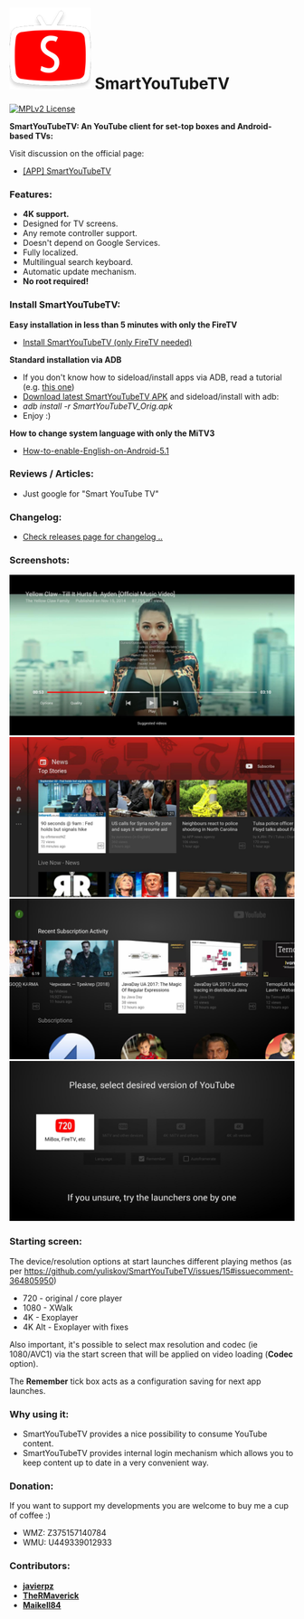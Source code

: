 ![Logo of SmartYouTubeTV](screenshots/smartyoutubetv-logo_small.png "Logo of SmartYouTubeTV") SmartYouTubeTV
=========

[![MPLv2 License](http://img.shields.io/badge/license-MPLv2-blue.svg?style=flat-square)](https://www.mozilla.org/MPL/2.0/)

__SmartYouTubeTV: An YouTube client for set-top boxes and Android-based TVs:__

Visit discussion on the official page: 
 * <a href="https://smartyoutubetv.github.io/#comment-3432484129" target="_blank">[APP] SmartYouTubeTV</a>

### Features:

 * __4K support.__
 * Designed for TV screens.
 * Any remote controller support.
 * Doesn't depend on Google Services.
 * Fully localized.
 * Multilingual search keyboard.
 * Automatic update mechanism.
 * __No root required!__

### Install SmartYouTubeTV:

__Easy installation in less than 5 minutes with only the FireTV__
 * <a href="https://github.com/yuliskov/SmartYouTubeTV/wiki/Install-SmartYouTubeTV-(only-FireTV-needed)">Install SmartYouTubeTV (only FireTV needed)</a>

__Standard installation via ADB__
 * If you don't know how to sideload/install apps via ADB, read a tutorial (e.g. <a href="http://kodi.wiki/view/HOW-TO:Install_Kodi_on_Fire_TV" target="_blank">this one</a>)
 * <a href="https://github.com/yuliskov/SmartYouTubeTV/releases" target="_blank">Download latest SmartYouTubeTV APK</a> and sideload/install with adb: 
 * *adb install -r SmartYouTubeTV_Orig.apk*
 * Enjoy :)

__How to change system language with only the MiTV3__
 * [How-to-enable-English-on-Android-5.1](https://github.com/yuliskov/SmartYouTubeTV/wiki/How-to-enable-English-on-Android-5.1)
 
### Reviews / Articles:
 * Just google for "Smart YouTube TV"
 
### Changelog:
 * [Check releases page for changelog ..](https://github.com/yuliskov/SmartYouTubeTV/releases)

### Screenshots:

![Screenshot of SmartYouTubeTV](screenshots/smartyoutubetv_screenshot_01.jpg "Screenshot of SmartYouTubeTV")
![Screenshot of SmartYouTubeTV](screenshots/smartyoutubetv_screenshot_02.jpg "Screenshot of SmartYouTubeTV")
![Screenshot of SmartYouTubeTV](screenshots/smartyoutubetv_screenshot_04.jpg "Screenshot of SmartYouTubeTV")
![Screenshot of SmartYouTubeTV](screenshots/smartyoutubetv_screenshot_05.jpg "Screenshot of SmartYouTubeTV")

### Starting screen:
The device/resolution options at start launches different playing methos (as per https://github.com/yuliskov/SmartYouTubeTV/issues/15#issuecomment-364805950)
* 720 - original / core player
* 1080 - XWalk
* 4K - Exoplayer
* 4K Alt - Exoplayer with fixes

Also important, it's possible to select max resolution and codec (ie 1080/AVC1) via the start screen that will be applied on video loading (**Codec** option).

The **Remember** tick box acts as a configuration saving for next app launches.

### Why using it:
 * SmartYouTubeTV provides a nice possibility to consume YouTube content.
 * SmartYouTubeTV provides internal login mechanism which allows you to keep content up to date in a very convenient way.
 
### Donation:
If you want to support my developments you are welcome to buy me a cup of coffee :)
 * WMZ: Z375157140784
 * WMU: U449339012933

### Contributors:
 * __[javierpz](https://github.com/javierpz)__
 * __[TheRMaverick](https://github.com/TheRMaverick)__
 * __[Maikell84](https://github.com/Maikell84)__
